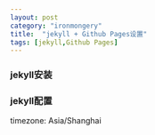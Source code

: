 ```yaml
---
layout: post
category: "ironmongery"
title:  "jekyll + Github Pages设置"
tags: [jekyll,Github Pages]
---
```

### jekyll安装

### jekyll配置
timezone: Asia/Shanghai
